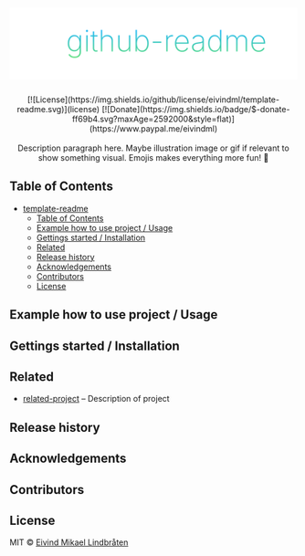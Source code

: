 # ![template-readme](github/github.svg)

<center>
[![License](https://img.shields.io/github/license/eivindml/template-readme.svg)](license)
[![Donate](https://img.shields.io/badge/$-donate-ff69b4.svg?maxAge=2592000&amp;style=flat)](https://www.paypal.me/eivindml)
<br />
<br />
</center>

<center>
Description paragraph here. Maybe illustration image or gif if relevant to show something visual. Emojis makes everything more fun! 🦊
</center>

## Table of Contents

- [template-readme](#template-readme)
	- [Table of Contents](#table-of-contents)
	- [Example how to use project / Usage](#example-how-to-use-project-usage)
	- [Gettings started / Installation](#gettings-started-installation)
	- [Related](#related)
	- [Release history](#release-history)
	- [Acknowledgements](#acknowledgements)
	- [Contributors](#contributors)
	- [License](#license)

## Example how to use project / Usage

## Gettings started / Installation

## Related

* [related-project](http://github.com/eivindml/) – Description of project

## Release history

## Acknowledgements

## Contributors

## License

MIT © [Eivind Mikael Lindbråten](http://madebymist.com)